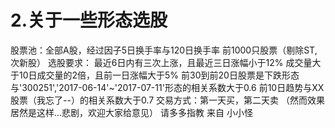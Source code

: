 # 2.关于一些形态选股

股票池：全部A股，经过因子5日换手率与120日换手率 前1000只股票（剔除ST,次新股）
选股要求： 最近6日内有三次上涨，且最近三日涨幅小于12%
		  成交量大于10日成交量的2倍，且前一日涨幅大于5%
          前30到前20日股票是下跌形态与'300251','2017-06-14'~'2017-07-11'形态的相关系数大于0.6
		  前10日趋势与XX股票（我忘了--）的相关系数大于0.7
交易方式：第一天买，第二天卖
（然而效果居然是这样...悲剧，欢迎大家给意见）
									请多多指教
								        来自 小小怪